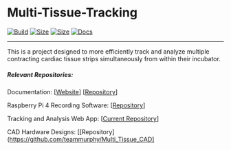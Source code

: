 # Multi-Tissue-Tracking

[![Build](https://img.shields.io/docker/cloud/build/murphs/mtt?style=for-the-badge)](https://hub.docker.com/r/murphs/mtt)
[![Size](https://img.shields.io/docker/image-size/murphs/mtt/nginx?label=Nginx%20Image%20Size&style=for-the-badge)](https://hub.docker.com/r/murphs/mtt)
[![Size](https://img.shields.io/docker/image-size/murphs/mtt/flask?label=Flask%20Image%20Size&style=for-the-badge)](https://hub.docker.com/r/murphs/mtt)
[![Docs](https://img.shields.io/website?down_color=red&down_message=offline&label=Visit%20Docs&style=for-the-badge&up_color=success&up_message=online&url=https%3A%2F%2Fmtt.murphs.team)](http://mtt.murphs.team)   

---

This is a project designed to more efficiently track and analyze multiple contracting cardiac tissue strips simultaneously from within their incubator.



##### Relevant Repositories:

Documentation: [[Website](https://mtt.murphs.team)] [[Repository](https://github.com/teammurphy/Multi_Tissue_Documentation)]

Raspberry Pi 4 Recording Software: [[Repository](https://github.com/teammurphy/Multi_Tissue_Recording)]

Tracking and Analysis Web App: [[Current Repository](https://github.com/teammurphy/Multi_Tissue_Tracking)]

CAD Hardware Designs: [[Repository](https://github.com/teammurphy/Multi_Tissue_CAD]
